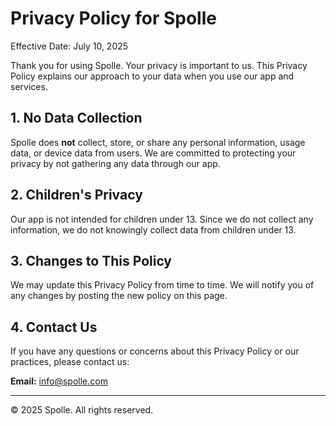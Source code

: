 # Privacy Policy for Spolle

Effective Date: July 10, 2025

Thank you for using Spolle. Your privacy is important to us. This Privacy Policy explains our approach to your data when you use our app and services.

## 1. No Data Collection

Spolle does **not** collect, store, or share any personal information, usage data, or device data from users. We are committed to protecting your privacy by not gathering any data through our app.

## 2. Children's Privacy

Our app is not intended for children under 13. Since we do not collect any information, we do not knowingly collect data from children under 13.

## 3. Changes to This Policy

We may update this Privacy Policy from time to time. We will notify you of any changes by posting the new policy on this page.

## 4. Contact Us

If you have any questions or concerns about this Privacy Policy or our practices, please contact us:

**Email:** info@spolle.com

---

© 2025 Spolle. All rights reserved. 
